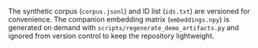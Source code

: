 The synthetic corpus (`corpus.jsonl`) and ID list (`ids.txt`) are versioned for
convenience. The companion embedding matrix (`embeddings.npy`) is generated on
demand with `scripts/regenerate_demo_artifacts.py` and ignored from version
control to keep the repository lightweight.
